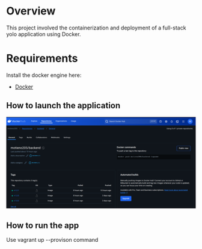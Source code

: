 # Overview
This project involved the containerization and deployment of a full-stack yolo application using Docker.


# Requirements
Install the docker engine here:
- [Docker](https://docs.docker.com/engine/install/) 

## How to launch the application 


![Alt text](2024-12-15_19-20.png)



## How to run the app
Use vagrant up --provison command
